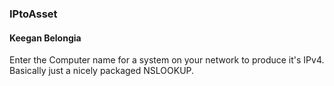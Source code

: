 ### IPtoAsset
#### Keegan Belongia

Enter the Computer name for a system on your network to produce it's IPv4.
Basically just a nicely packaged NSLOOKUP.
